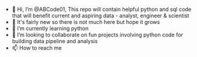 - 👋 Hi, I’m @ABCode01, This repo will contain helpful python and sql code that will benefit current and aspiring data - analyst, engineer & scientist
- 👀 It's fairly new so there is not much here but hope it grows
- 🌱 I’m currently learning python 
- 💞️ I’m looking to collaborate on fun projects involving python code for building data pipeline and analysis 
- 📫 How to reach me 

<!---
ABCode01/ABCode01 is a ✨ special ✨ repository because its `README.md` (this file) appears on your GitHub profile.
You can click the Preview link to take a look at your changes.
--->
